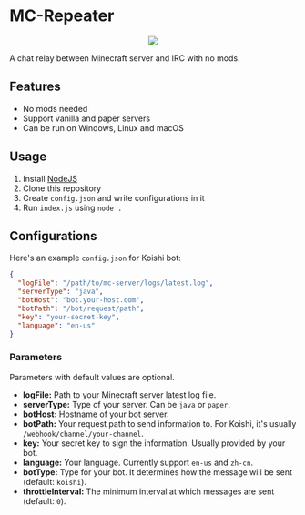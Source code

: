# MC-Repeater

<p align="center"><img src="https://user-images.githubusercontent.com/20534082/69478424-119c6200-0e2d-11ea-979b-cafd2d1daf49.png"/></p>

A chat relay between Minecraft server and IRC with no mods.

## Features

+ No mods needed
+ Support vanilla and paper servers
+ Can be run on Windows, Linux and macOS

## Usage

1. Install [NodeJS](https://nodejs.org/)
1. Clone this repository
2. Create `config.json` and write configurations in it
3. Run `index.js` using `node .`

## Configurations

Here's an example `config.json` for Koishi bot:

```json
{
  "logFile": "/path/to/mc-server/logs/latest.log",
  "serverType": "java",
  "botHost": "bot.your-host.com",
  "botPath": "/bot/request/path",
  "key": "your-secret-key",
  "language": "en-us"
}
```

### Parameters

Parameters with default values are optional.

+ **logFile:** Path to your Minecraft server latest log file.
+ **serverType:** Type of your server. Can be `java` or `paper`.
+ **botHost:** Hostname of your bot server.
+ **botPath:** Your request path to send information to. For Koishi, it's usually `/webhook/channel/your-channel`.
+ **key:** Your secret key to sign the information. Usually provided by your bot.
+ **language:** Your language. Currently support `en-us` and `zh-cn`.
+ **botType:** Type for your bot. It determines how the message will be sent (default: `koishi`).
+ **throttleInterval:** The minimum interval at which messages are sent (default: `0`).
